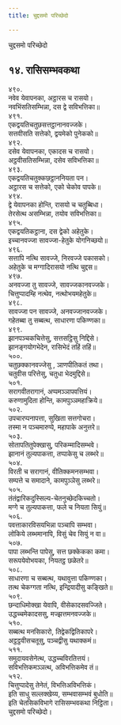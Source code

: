 ```yaml
---
title: चुद्दसमो परिच्छेदो

---
```

चुद्दसमो परिच्छेदो  


## १४. रासिसम्भवकथा

४९०.  
नवेव येवापनका, अट्ठारस च रासयो।  
नवभिंसतिसम्भिन्ना, दस द्वे सविभत्तिका॥  
४९१.  
एकद्वयतिचतुछसत्तट्ठानानवज्जके।  
सत्तवीसति सत्तेको, द्वयमेको पुनेकको॥  
४९२.  
दसेव येवापनका, एकादस च रासयो।  
अट्ठवीसतिसम्भिन्ना, दसेव सविभत्तिका॥  
४९३.  
एकद्वयतिचतुक्कछट्ठाननियता पन।  
अट्ठारस च सत्तेको, एको चेकोव पापके॥  
४९४.  
द्वे येवापनका होन्ति, रासयो च चतुब्बिधा।  
तेरसेत्थ असम्भिन्ना, तयोव सविभत्तिका॥  
४९५.  
एकद्वयतिकट्ठाना, दस द्वेको अहेतुके।  
इच्चानवज्जा सावज्जा-हेतुके योगनिच्छयो॥  
४९६.  
सत्तापि नत्थि सावज्जे, निरवज्जे पकासको।  
अहेतुके च मग्गादिरासयो नत्थि चुद्दस॥  
४९७.  
अनवज्जा तु सावज्जे, सावज्जकानवज्जके।  
चित्तुप्पादम्हि नत्थेव, नत्थोभयमहेतुके॥  
४९८.  
सावज्जा पन सावज्जे, अनवज्जानवज्जके।  
गहेतब्बा तु सब्बत्थ, साधारणा पकिण्णका॥  
४९९.  
झानपञ्चकचित्तेसु, सत्तसट्ठिसु निद्दिसे।  
झानङ्गयोगभेदेन, रासिभेदं तहिं तहिं॥  
५००.  
चतुछक्कानवज्जेसु , ञाणपीतिकतं तथा।  
चतुवीस परित्तेसु, चतुधा भेदमुद्दिसे॥  
५०१.  
सरागवीतरागानं, अप्पमञ्ञापवत्तियं।  
करुणामुदिता होन्ति, कामपुञ्ञमहाक्रिये॥  
५०२.  
उपचारप्पनापत्ता, सुखिता सत्तगोचरा।  
तस्मा न पञ्चमारुप्पे, महापाके अनुत्तरे॥  
५०३.  
सोतापतितुपेक्खासु, परिकम्मादिसम्भवे।  
झानानं तुल्यपाकत्ता, तप्पाकेसु च लब्भरे॥  
५०४.  
विरती च सरागानं, वीतिक्कमनसम्भवा।  
सम्पत्ते च समादाने, कामपुञ्ञेसु लब्भरे॥  
५०५.  
तंतंद्वारिकदुस्सिल्य-चेतनुच्छेदकिच्चतो।  
मग्गे च तुल्यपाकत्ता, फले च नियता सियुं॥  
५०६.  
पवत्ताकारविसयभिन्ना पञ्चापि सम्भवा।  
लोकिये लब्भमानापि, विसुं चेव सियुं न वा॥  
५०७.  
पापा लब्भन्ति पापेसु, सत्त छक्केकका कमा।  
सरूपयेवोभयका, नियतट्ठ छळेतरे॥  
५०८.  
साधारणा च सब्बत्थ, यथावुत्ता पकिण्णका।  
तत्थ चेकग्गता नत्थि, इन्द्रियादीसु कङ्खिते॥  
५०९.  
छन्दाधिमोक्खा येवापि, वीसेकादसवज्जिते।  
उद्धच्चमेकादससु, मज्झत्तमनवज्जके॥  
५१०.  
सब्बत्थ मनसिकारो, तिद्वेकद्वितिकापरे।  
अट्ठट्ठवीसचतूसु, पञ्चद्वीसु यथाक्कमं॥  
५११.  
समुदायवसेनेत्थ, उद्धच्चविरतित्तयं।  
सविभत्तिकमञ्ञत्थ, अविभत्तिकमेव तं॥  
५१२.  
चित्तुप्पादेसु तेनेतं, विभत्तिअविभत्तिकं।  
इति साधु सल्लक्खेय्य, सम्भवासम्भवं बुधोति॥  
इति चेतसिकविभागे रासिसम्भवकथा निट्ठिता।  
चुद्दसमो परिच्छेदो।  